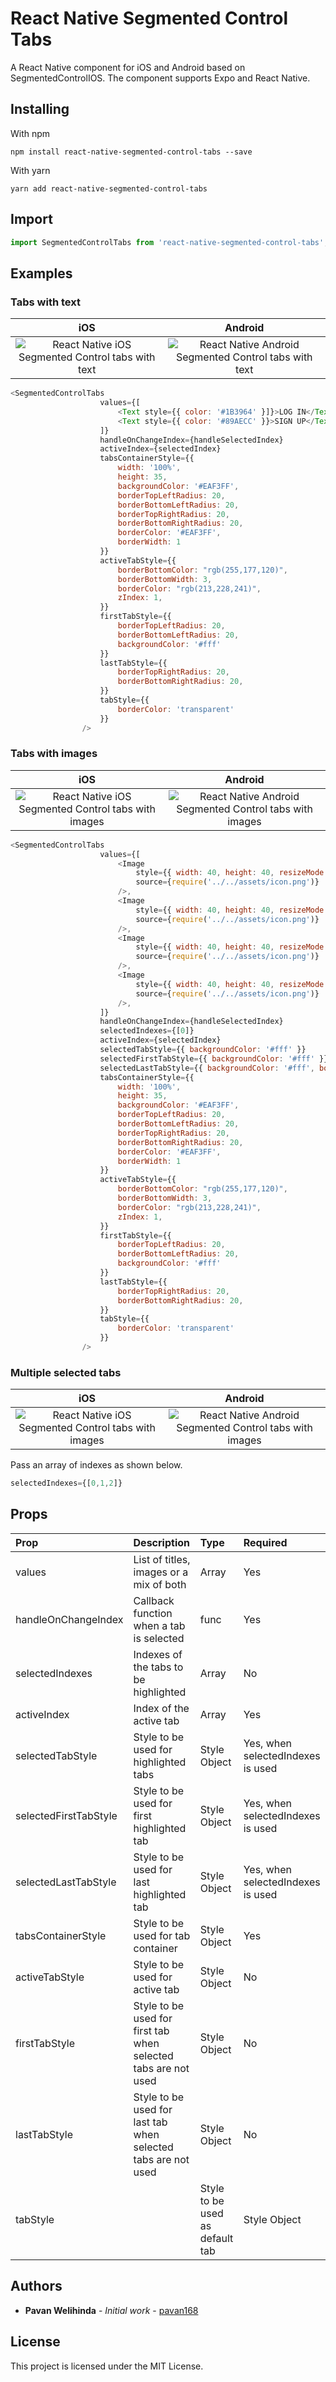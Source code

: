 # React Native Segmented Control Tabs

A React Native component for iOS and Android based on SegmentedControlIOS. The component supports Expo and React Native.

## Installing

With npm

```
npm install react-native-segmented-control-tabs --save
```

With yarn

```
yarn add react-native-segmented-control-tabs
```
## Import

```javascript
import SegmentedControlTabs from 'react-native-segmented-control-tabs';
```

## Examples

### Tabs with text

| iOS        | Android           | 
| :-------------: |:-------------:| 
| ![React Native iOS Segmented Control tabs with text](https://github.com/pavan168/react-native-segmented-control-tabs/blob/update-doc/screenshots/segmentedcontrol-ios-text-singleselect.gif) | ![React Native Android Segmented Control tabs with text](https://github.com/pavan168/react-native-segmented-control-tabs/blob/update-doc/screenshots/segmentedcontrol-android-text-singleselect.gif) |

```javascript
<SegmentedControlTabs
                    values={[
                        <Text style={{ color: '#1B3964' }]}>LOG IN</Text>,
                        <Text style={{ color: '#89AECC' }}>SIGN UP</Text>
                    ]}
                    handleOnChangeIndex={handleSelectedIndex}
                    activeIndex={selectedIndex}
                    tabsContainerStyle={{
                        width: '100%',
                        height: 35,
                        backgroundColor: '#EAF3FF',
                        borderTopLeftRadius: 20,
                        borderBottomLeftRadius: 20,
                        borderTopRightRadius: 20,
                        borderBottomRightRadius: 20,
                        borderColor: '#EAF3FF',
                        borderWidth: 1
                    }}
                    activeTabStyle={{
                        borderBottomColor: "rgb(255,177,120)",
                        borderBottomWidth: 3,
                        borderColor: "rgb(213,228,241)",
                        zIndex: 1,
                    }}
                    firstTabStyle={{
                        borderTopLeftRadius: 20,
                        borderBottomLeftRadius: 20,
                        backgroundColor: '#fff'
                    }}
                    lastTabStyle={{
                        borderTopRightRadius: 20,
                        borderBottomRightRadius: 20,
                    }}
                    tabStyle={{
                        borderColor: 'transparent'
                    }}
                />
```

### Tabs with images

| iOS        | Android           | 
| :-------------: |:-------------:| 
| ![React Native iOS Segmented Control tabs with images](https://github.com/pavan168/react-native-segmented-control-tabs/blob/update-doc/screenshots/segmentedcontrol-ios-image-singleselect.png)      | ![React Native Android Segmented Control tabs with images](https://github.com/pavan168/react-native-segmented-control-tabs/blob/update-doc/screenshots/segmentedcontrol-android-image-singleselect.png) | 

```javascript
<SegmentedControlTabs
                    values={[
                        <Image
                            style={{ width: 40, height: 40, resizeMode: 'contain' }}
                            source={require('../../assets/icon.png')}
                        />,
                        <Image
                            style={{ width: 40, height: 40, resizeMode: 'contain' }}
                            source={require('../../assets/icon.png')}
                        />,
                        <Image
                            style={{ width: 40, height: 40, resizeMode: 'contain' }}
                            source={require('../../assets/icon.png')}
                        />,
                        <Image
                            style={{ width: 40, height: 40, resizeMode: 'contain' }}
                            source={require('../../assets/icon.png')}
                        />,
                    ]}
                    handleOnChangeIndex={handleSelectedIndex}
                    selectedIndexes={[0]}
                    activeIndex={selectedIndex}
                    selectedTabStyle={{ backgroundColor: '#fff' }}
                    selectedFirstTabStyle={{ backgroundColor: '#fff' }}
                    selectedLastTabStyle={{ backgroundColor: '#fff', borderBottomRightRadius: 20, borderTopRightRadius: 20 }}
                    tabsContainerStyle={{
                        width: '100%',
                        height: 35,
                        backgroundColor: '#EAF3FF',
                        borderTopLeftRadius: 20,
                        borderBottomLeftRadius: 20,
                        borderTopRightRadius: 20,
                        borderBottomRightRadius: 20,
                        borderColor: '#EAF3FF',
                        borderWidth: 1
                    }}
                    activeTabStyle={{
                        borderBottomColor: "rgb(255,177,120)",
                        borderBottomWidth: 3,
                        borderColor: "rgb(213,228,241)",
                        zIndex: 1,
                    }}
                    firstTabStyle={{
                        borderTopLeftRadius: 20,
                        borderBottomLeftRadius: 20,
                        backgroundColor: '#fff'
                    }}
                    lastTabStyle={{
                        borderTopRightRadius: 20,
                        borderBottomRightRadius: 20,
                    }}
                    tabStyle={{
                        borderColor: 'transparent'
                    }}
                />
```

### Multiple selected tabs

| iOS        | Android           | 
| :-------------: |:-------------:| 
| ![React Native iOS Segmented Control tabs with images](https://github.com/pavan168/react-native-segmented-control-tabs/blob/update-doc/screenshots/segmentedcontrol-ios-image-multipleselect.png)      | ![React Native Android Segmented Control tabs with images](https://github.com/pavan168/react-native-segmented-control-tabs/blob/update-doc/screenshots/segmentedcontrol-android-image-multipleselect.png) | 


Pass an array of indexes as shown below.

```javascript
selectedIndexes={[0,1,2]}
```

## Props

| Prop        | Description           | Type  |Required|
| :------------- |:-------------| :-----|:---------|
| values      | List of titles, images or a mix of both | Array |Yes |
| handleOnChangeIndex      | Callback function when a tab is selected | func | Yes |
| selectedIndexes      | Indexes of the tabs to be highlighted | Array |No 
| activeIndex      | Index of the active tab  | Array |Yes 
| selectedTabStyle      | Style to be used for highlighted tabs | Style Object |Yes, when selectedIndexes is used
| selectedFirstTabStyle      | Style to be used for first highlighted tab | Style Object |Yes, when selectedIndexes is used 
| selectedLastTabStyle      | Style to be used for last highlighted tab | Style Object | Yes, when selectedIndexes is used 
| tabsContainerStyle      | Style to be used for tab container | Style Object |Yes 
| activeTabStyle      | Style to be used for active tab | Style Object |No 
| firstTabStyle      | Style to be used for first tab when selected tabs are not used | Style Object |No 
| lastTabStyle      | Style to be used for last tab when selected tabs are not used | Style Object |No
| tabStyle      | | Style to be used as default tab | Style Object |Yes

## Authors

* **Pavan Welihinda** - *Initial work* - [pavan168](https://github.com/pavan168)


## License

This project is licensed under the MIT License.